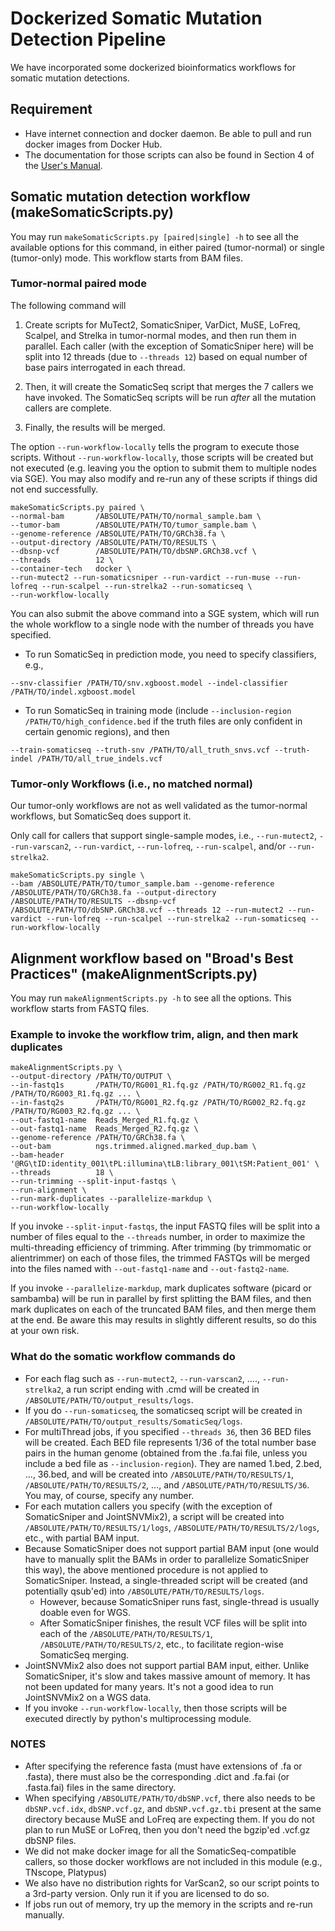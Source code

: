 # Dockerized Somatic Mutation Detection Pipeline

We have incorporated some dockerized bioinformatics workflows for somatic mutation detections.

## Requirement
* Have internet connection and docker daemon. Be able to pull and run docker images from Docker Hub.
* The documentation for those scripts can also be found in Section 4 of the [User's Manual](../../docs/Manual.pdf "Documentation").

## Somatic mutation detection workflow (makeSomaticScripts.py)

You may run ```makeSomaticScripts.py [paired|single] -h``` to see all the available options for this command, in either paired (tumor-normal) or single (tumor-only) mode. This workflow starts from BAM files.

### Tumor-normal paired mode
The following command will 

1) Create scripts for MuTect2, SomaticSniper, VarDict, MuSE, LoFreq, Scalpel, and Strelka in tumor-normal modes, and then run them in parallel. 
Each caller (with the exception of SomaticSniper here) will be split into 12 threads (due to `--threads 12`) based on equal number of base pairs interrogated in each thread.

2) Then, it will create the SomaticSeq script that merges the 7 callers we have invoked. The SomaticSeq scripts will be run *after* all the mutation callers are complete.

3) Finally, the results will be merged. 

The option `--run-workflow-locally` tells the program to execute those scripts. Without `--run-workflow-locally`, those scripts will be created but not executed (e.g. leaving you the option to submit them to multiple nodes via SGE). You may also modify and re-run any of these scripts if things did not end successfully.

```
makeSomaticScripts.py paired \
--normal-bam       /ABSOLUTE/PATH/TO/normal_sample.bam \
--tumor-bam        /ABSOLUTE/PATH/TO/tumor_sample.bam \
--genome-reference /ABSOLUTE/PATH/TO/GRCh38.fa \
--output-directory /ABSOLUTE/PATH/TO/RESULTS \
--dbsnp-vcf        /ABSOLUTE/PATH/TO/dbSNP.GRCh38.vcf \
--threads          12 \
--container-tech   docker \
--run-mutect2 --run-somaticsniper --run-vardict --run-muse --run-lofreq --run-scalpel --run-strelka2 --run-somaticseq \
--run-workflow-locally
```

You can also submit the above command into a SGE system, which will run the whole workflow to a single node with the number of threads you have specified. 

* To run SomaticSeq in prediction mode, you need to specify classifiers, e.g.,

```
--snv-classifier /PATH/TO/snv.xgboost.model --indel-classifier /PATH/TO/indel.xgboost.model
```

* To run SomaticSeq in training mode (include `--inclusion-region /PATH/TO/high_confidence.bed` if the truth files are only confident in certain genomic regions), and then
```
--train-somaticseq --truth-snv /PATH/TO/all_truth_snvs.vcf --truth-indel /PATH/TO/all_true_indels.vcf
```


### Tumor-only Workflows (i.e., no matched normal)
Our tumor-only workflows are not as well validated as the tumor-normal workflows, but SomaticSeq does support it.

Only call for callers that support single-sample modes, i.e., `--run-mutect2`, `--run-varscan2`, `--run-vardict`, `--run-lofreq`, `--run-scalpel`, and/or `--run-strelka2`.

```
makeSomaticScripts.py single \
--bam /ABSOLUTE/PATH/TO/tumor_sample.bam --genome-reference /ABSOLUTE/PATH/TO/GRCh38.fa --output-directory /ABSOLUTE/PATH/TO/RESULTS --dbsnp-vcf /ABSOLUTE/PATH/TO/dbSNP.GRCh38.vcf --threads 12 --run-mutect2 --run-vardict --run-lofreq --run-scalpel --run-strelka2 --run-somaticseq --run-workflow-locally
```


## Alignment workflow based on "Broad's Best Practices" (makeAlignmentScripts.py)

You may run `makeAlignmentScripts.py -h` to see all the options. This workflow starts from FASTQ files.

### Example to invoke the workflow trim, align, and then mark duplicates
```
makeAlignmentScripts.py \
--output-directory /PATH/TO/OUTPUT \
--in-fastq1s       /PATH/TO/RG001_R1.fq.gz /PATH/TO/RG002_R1.fq.gz /PATH/TO/RG003_R1.fq.gz ... \
--in-fastq2s       /PATH/TO/RG001_R2.fq.gz /PATH/TO/RG002_R2.fq.gz /PATH/TO/RG003_R2.fq.gz ... \
--out-fastq1-name  Reads_Merged_R1.fq.gz \
--out-fastq1-name  Reads_Merged_R2.fq.gz \
--genome-reference /PATH/TO/GRCh38.fa \
--out-bam          ngs.trimmed.aligned.marked_dup.bam \
--bam-header       '@RG\tID:identity_001\tPL:illumina\tLB:library_001\tSM:Patient_001' \
--threads          18 \
--run-trimming --split-input-fastqs \
--run-alignment \
--run-mark-duplicates --parallelize-markdup \
--run-workflow-locally
```

If you invoke `--split-input-fastqs`, the input FASTQ files will be split into a number of files equal to the `--threads` number, in order to maximize the multi-threading efficiency of trimming. 
After trimming (by trimmomatic or alientrimmer) on each of those files, the trimmed FASTQs will be merged into the files named with `--out-fastq1-name` and `--out-fastq2-name`.

If you invoke `--parallelize-markdup`, mark duplicates software (picard or sambamba) will be run in parallel by first splitting the BAM files, and then mark duplicates on each of the truncated BAM files, and then merge them at the end.
Be aware this may results in slightly different results, so do this at your own risk.



### What do the somatic workflow commands do

* For each flag such as `--run-mutect2`, `--run-varscan2`, ...., `--run-strelka2`, a run script ending with .cmd will be created in `/ABSOLUTE/PATH/TO/output_results/logs`. 
* If you do `--run-somaticseq`, the somaticseq script will be created in `/ABSOLUTE/PATH/TO/output_results/SomaticSeq/logs`.
* For multiThread jobs, if you specified `--threads 36`, then 36 BED files will be created. Each BED file represents 1/36 of the total number base pairs in the human genome (obtained from the .fa.fai file, unless you include a bed file as `--inclusion-region`). 
They are named 1.bed, 2.bed, ..., 36.bed, and will be created into `/ABSOLUTE/PATH/TO/RESULTS/1`, `/ABSOLUTE/PATH/TO/RESULTS/2`, ..., and `/ABSOLUTE/PATH/TO/RESULTS/36`. You may, of course, specify any number.
* For each mutation callers you specify (with the exception of SomaticSniper and JointSNVMix2), a script will be created into `/ABSOLUTE/PATH/TO/RESULTS/1/logs`, `/ABSOLUTE/PATH/TO/RESULTS/2/logs`, etc., with partial BAM input.
* Because SomaticSniper does not support partial BAM input (one would have to manually split the BAMs in order to parallelize SomaticSniper this way), the above mentioned procedure is not applied to SomaticSniper. 
Instead, a single-threaded script will be created (and potentially qsub'ed) into `/ABSOLUTE/PATH/TO/RESULTS/logs`.
  * However, because SomaticSniper runs fast, single-thread is usually doable even for WGS.
  * After SomaticSniper finishes, the result VCF files will be split into each of the `/ABSOLUTE/PATH/TO/RESULTS/1`, `/ABSOLUTE/PATH/TO/RESULTS/2`, etc., to facilitate region-wise SomaticSeq merging.
* JointSNVMix2 also does not support partial BAM input, either. Unlike SomaticSniper, it's slow and takes massive amount of memory. It has not been updated for many years. It's not a good idea to run JointSNVMix2 on a WGS data.
* If you invoke `--run-workflow-locally`, then those scripts will be executed directly by python's multiprocessing module.


### NOTES
* After specifying the reference fasta (must have extensions of .fa or .fasta), there must also be the corresponding .dict and .fa.fai (or .fasta.fai) files in the same directory.
* When specifying `/ABSOLUTE/PATH/TO/dbSNP.vcf`, there also needs to be `dbSNP.vcf.idx`, `dbSNP.vcf.gz`, and `dbSNP.vcf.gz.tbi` present at the same directory because MuSE and LoFreq are expecting them. 
If you do not plan to run MuSE or LoFreq, then you don't need the bgzip'ed .vcf.gz dbSNP files.
* We did not make docker image for all the SomaticSeq-compatible callers, so those docker workflows are not included in this module (e.g., TNscope, Platypus)
* We also have no distribution rights for VarScan2, so our script points to a 3rd-party version. Only run it if you are licensed to do so.
* If jobs run out of memory, try up the memory in the scripts and re-run manually.
